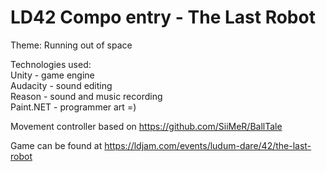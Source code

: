 # LD42 Compo entry - The Last Robot  

Theme: Running out of space   

Technologies used:  
Unity - game engine  
Audacity - sound editing  
Reason - sound and music recording  
Paint.NET - programmer art =)  

Movement controller based on https://github.com/SiiMeR/BallTale  

Game can be found at https://ldjam.com/events/ludum-dare/42/the-last-robot
